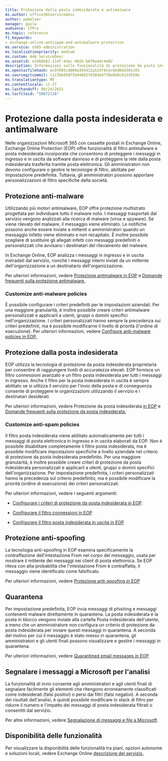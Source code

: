 ```yaml
---
title: Protezione dalla posta indesiderata e antimalware
ms.author: office365servicedesc
author: pamelaar
manager: gailw
audience: ITPro
ms.topic: reference
f1_keywords:
- exchange-online-antispam-and-antimalware-protection
ms.service: o365-administration
ms.localizationpriority: medium
ms.custom: Adm_ServiceDesc
ms.assetid: e3d68b82-114f-43ec-9026-b076a4dc4e02
description: Informazioni sulle funzionalità di protezione da posta indesiderata e antimalware disponibili nelle organizzazioni Microsoft 365 con Exchange Online cassette postali.
ms.openlocfilehash: ec9f685cd009a393412a52479cec66d68d301c05
ms.sourcegitcommit: c117bb958f5b94682fd384b4770a920c6114559b
ms.translationtype: MT
ms.contentlocale: it-IT
ms.lasthandoff: 09/24/2021
ms.locfileid: "59672116"
---
```

# <a name="anti-spam-and-anti-malware-protection"></a>Protezione dalla posta indesiderata e antimalware

Nelle organizzazioni Microsoft 365 con cassette postali in Exchange Online, Exchange Online Protection (EOP) offre funzionalità di filtro antimalware e posta indesiderata incorporate che consentono di proteggere i messaggi in ingresso e in uscita da software dannoso e di proteggere la rete dalla posta indesiderata trasferita tramite posta elettronica. Gli amministratori non devono configurare o gestire le tecnologie di filtro, abilitate per impostazione predefinita. Tuttavia, gli amministratori possono apportare personalizzazioni di filtro specifiche della società.

## <a name="anti-malware-protection"></a>Protezione anti-malware

Utilizzando più motori antimalware, EOP offre protezione multistrato progettata per individuare tutto il malware noto. I messaggi trasportati dal servizio vengono analizzati alla ricerca di malware (virus e spyware). Se viene rilevato del malware, il messaggio viene eliminato. Le notifiche possono anche essere inviate a mittenti o amministratori quando un messaggio infetto viene eliminato e non recapitato. È inoltre possibile scegliere di sostituire gli allegati infetti con messaggi predefiniti o personalizzati che avvisano i destinatari del rilevamento del malware.

In Exchange Online, EOP analizza i messaggi in ingresso e in uscita instradati dal servizio, nonché i messaggi interni inviati da un mittente dell'organizzazione a un destinatario dell'organizzazione.

Per ulteriori informazioni, vedere [Protezione antimalware in EOP](/microsoft-365/security/office-365-security/anti-malware-protection) e [Domande frequenti sulla protezione antimalware.](/microsoft-365/security/office-365-security/anti-malware-protection-faq-eop)

### <a name="customize-anti-malware-policies"></a>Customize anti-malware policies

È possibile configurare i criteri predefiniti per le impostazioni aziendali. Per una maggiore granularità, è inoltre possibile creare criteri antimalware personalizzati e applicarli a utenti, gruppi o domini specifici nell'organizzazione. I criteri personalizzati hanno sempre la precedenza sui criteri predefiniti, ma è possibile modificarne il livello di priorità (l'ordine di esecuzione). Per ulteriori informazioni, vedere [Configure anti-malware policies in EOP.](/microsoft-365/security/office-365-security/configure-anti-malware-policies)

## <a name="anti-spam-protection"></a>Protezione dalla posta indesiderata

EOP utilizza la tecnologia di protezione da posta indesiderata proprietaria per consentire di raggiungere livelli di accuratezza elevati. EOP fornisce un filtro connessioni avanzato e un filtro posta indesiderata per tutti i messaggi in ingresso. Anche il filtro per la posta indesiderata in uscita è sempre abilitato se si utilizza il servizio per l'invio della posta e di conseguenza consente di proteggere le organizzazioni utilizzando il servizio e i destinatari desiderati.

Per ulteriori informazioni, vedere Protezione da posta indesiderata [in EOP](/microsoft-365/security/office-365-security/anti-spam-protection) e [Domande frequenti sulla protezione da posta indesiderata.](/microsoft-365/security/office-365-security/anti-spam-protection-faq)

### <a name="customize-anti-spam-policies"></a>Customize anti-spam policies

Il filtro posta indesiderata viene abilitato automaticamente per tutti i messaggi di posta elettronica in ingresso e in uscita elaborati da EOP. Non è possibile disabilitare completamente il filtro posta indesiderata, ma è possibile modificare impostazioni specifiche a livello aziendale nel criterio di protezione da posta indesiderata predefinito. Per una maggiore granularità, è inoltre possibile creare criteri di protezione da posta indesiderata personalizzati e applicarli a utenti, gruppi o domini specifici dell'organizzazione. Per impostazione predefinita, i criteri personalizzati hanno la precedenza sul criterio predefinito, ma è possibile modificare la priorità (ordine di esecuzione) dei criteri personalizzati.

Per ulteriori informazioni, vedere i seguenti argomenti:

- [Configurare i criteri di protezione da posta indesiderata in EOP](/microsoft-365/security/office-365-security/configure-your-spam-filter-policies).

- [Configurare il filtro connessioni in EOP](/microsoft-365/security/office-365-security/configure-the-connection-filter-policy)

- [Configurare il filtro posta indesiderata in uscita in EOP](/microsoft-365/security/office-365-security/configure-the-outbound-spam-policy)

## <a name="anti-spoofing-protection"></a>Protezione anti-spoofing

La tecnologia anti-spoofing in EOP esamina specificamente la contraffazione dell'intestazione From nel corpo del messaggio, usata per mostrare il mittente dei messaggi nei client di posta elettronica. Se EOP rileva con alta probabilità che l'intestazione From è contraffatta, il messaggio viene identificato come falsificato.

Per ulteriori informazioni, vedere [Protezione anti-spoofing in EOP](/microsoft-365/security/office-365-security/anti-spoofing-protection)

## <a name="quarantine"></a>Quarantena

Per impostazione predefinita, EOP invia messaggi di phishing e messaggi contenenti malware direttamente in quarantena. La posta indesiderata e la posta in blocco vengono inviate alla cartella Posta indesiderata dell'utente, a meno che un amministratore non configura un criterio di protezione da posta indesiderata per inviare questi messaggi in quarantena. A seconda del motivo per cui il messaggio è stato messo in quarantena, gli amministratori e gli utenti finali possono visualizzare e gestire i messaggi in quarantena.

Per ulteriori informazioni, vedere [Quarantined email messages in EOP](/microsoft-365/security/office-365-security/quarantine-email-messages).

## <a name="report-messages-to-microsoft-for-analysis"></a>Segnalare i messaggi a Microsoft per l'analisi

La funzionalità di invio consente agli amministratori e agli utenti finali di segnalare facilmente gli elementi che ritengono erroneamente classificati come indesiderati (falsi positivi) o persi dai filtri (falsi negativi). A seconda dei risultati dell'analisi, è quindi possibile modificare lo stack di filtro per ridurre il numero e l'impatto dei messaggi di posta indesiderata filtrati o consentiti dal servizio.

Per altre informazioni, vedere [Segnalazione di messaggi e file a Microsoft](/microsoft-365/security/office-365-security/report-junk-email-messages-to-microsoft).

## <a name="feature-availability"></a>Disponibilità delle funzionalità

Per visualizzare la disponibilità delle funzionalità tra piani, opzioni autonome e soluzioni locali, vedere Exchange Online [descrizione del servizio.](exchange-online-service-description.md)